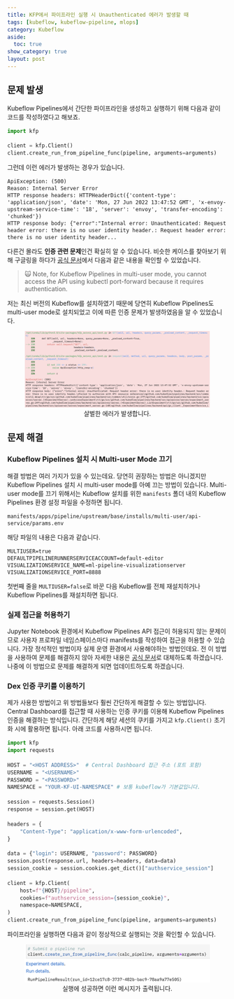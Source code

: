 ```yaml
---
title: KFP에서 파이프라인 실행 시 Unauthenticated 에러가 발생할 때
tags: [kubeflow, kubeflow-pipeline, mlops]
category: Kubeflow
aside:
  toc: true
show_category: true
layout: post
---
```



<!--more-->

## 문제 발생

Kubeflow Pipelines에서 간단한 파이프라인을 생성하고 실행하기 위해 다음과 같이 코드를 작성하였다고 해보죠.

```python
import kfp

client = kfp.Client()
client.create_run_from_pipeline_func(pipeline, arguments=arguments)
```

그런데 이런 에러가 발생하는 경우가 있습니다.

```
ApiException: (500)
Reason: Internal Server Error
HTTP response headers: HTTPHeaderDict({'content-type': 'application/json', 'date': 'Mon, 27 Jun 2022 13:47:52 GMT', 'x-envoy-upstream-service-time': '18', 'server': 'envoy', 'transfer-encoding': 'chunked'})
HTTP response body: {"error":"Internal error: Unauthenticated: Request header error: there is no user identity header.: Request header error: there is no user identity header...
```

다른건 몰라도 **인증 관련 문제**인건 확실히 알 수 있습니다. 비슷한 케이스를 찾아보기 위해 구글링을 하다가 [공식 문서](https://www.kubeflow.org/docs/components/pipelines/sdk/connect-api/#connect-to-kubeflow-pipelines-from-outside-your-cluster)에서 다음과 같은 내용을 확인할 수 있었습니다.

>   🙀 Note, for Kubeflow Pipelines in multi-user mode, you cannot access the API using kubectl port-forward because it requires authentication.

저는 최신 버전의 Kubeflow를 설치하였기 때문에 당연히 Kubeflow Pipelines도 multi-user mode로 설치되었고 이에 따른 인증 문제가 발생하였음을 알 수 있었습니다.

<center>
  <figure>
    <img src="/assets/images/2022-06-28-when-unauthenticated-error-was-raised-in-kfp/error-msg.png"
       alt="Error message" style="zoom:50%;" loading="lazy"/>
    <figcaption style="text-align: center;">살벌한 에러가 발생합니다.</figcaption>
  </figure>
</center>

## 문제 해결

### Kubeflow Pipelines 설치 시 Multi-user Mode 끄기

해결 방법은 여러 가지가 있을 수 있는데요. 당연히 권장하는 방법은 아니겠지만 Kubeflow Pipelines 설치 시 multi-user mode를 아예 끄는 방법이 있습니다. Multi-user mode를 끄기 위해서는 Kubeflow 설치를 위한 `manifests` 폴더 내의 Kubeflow Pipelines 환경 설정 파일을 수정하면 됩니다.

```
manifests/apps/pipeline/upstream/base/installs/multi-user/api-service/params.env
```

해당 파일의 내용은 다음과 같습니다.

```
MULTIUSER=true
DEFAULTPIPELINERUNNERSERVICEACCOUNT=default-editor
VISUALIZATIONSERVICE_NAME=ml-pipeline-visualizationserver
VISUALIZATIONSERVICE_PORT=8888
```

첫번째 줄을 `MULTIUSER=false`로 바꾼 다음 Kubeflow를 전체 재설치하거나 Kubeflow Pipelines를 재설치하면 됩니다.

### 실제 접근을 허용하기

Jupyter Notebook 환경에서 Kubeflow Pipelines API 접근이 허용되지 않는 문제이므로 사용자 프로파일 네임스페이스마다 manifests를 작성하여 접근을 허용할 수 있습니다. 가장 정석적인 방법이자 실제 운영 환경에서 사용해야하는 방법인데요. 전 이 방법을 사용하여 문제를 해결하지 않아 자세한 내용은 [공식 문서](https://www.kubeflow.org/docs/components/pipelines/sdk/connect-api/#multi-user-mode)로 대체하도록 하겠습니다. 나중에 이 방법으로 문제를 해결하게 되면 업데이트하도록 하겠습니다.

### Dex 인증 쿠키를 이용하기

제가 사용한 방법이고 위 방법들보다 훨씬 간단하게 해결할 수 있는 방법입니다. Central Dashboard를 접근할 때 사용하는 인증 쿠키를 이용해 Kubeflow Pipelines 인증을 해결하는 방식입니다. 간단하게 해당 세션의 쿠키를 가지고 `kfp.Client()` 초기화 시에 활용하면 됩니다. 아래 코드를 사용하시면 됩니다.

```python
import kfp
import requests

HOST = "<HOST ADDRESS>"  # Central Dashboard 접근 주소 (포트 포함)
USERNAME = "<USERNAME>"
PASSWORD = "<PASSWORD>"
NAMESPACE = "YOUR-KF-UI-NAMESPACE" # 보통 kubeflow가 기본값입니다.

session = requests.Session()
response = session.get(HOST)

headers = {
    "Content-Type": "application/x-www-form-urlencoded",
}

data = {"login": USERNAME, "password": PASSWORD}
session.post(response.url, headers=headers, data=data)
session_cookie = session.cookies.get_dict()["authservice_session"]

client = kfp.Client(
	host=f"{HOST}/pipeline",
    cookies=f"authservice_session={session_cookie}",
    namespace=NAMESPACE,
)
client.create_run_from_pipeline_func(pipeline, arguments=arguments)
```

파이프라인을 실행하면 다음과 같이 정상적으로 실행되는 것을 확인할 수 있습니다.

<center>
  <figure>
    <img src="/assets/images/2022-06-28-when-unauthenticated-error-was-raised-in-kfp/run-succesfully.png"
      alt="Run succesfully" style="zoom:50%;" loading="lazy"/>
    <figcaption style="text-align: center;">실행에 성공하면 이런 메시지가 출력됩니다.</figcaption>
  </figure>
</center>
